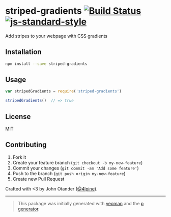 # striped-gradients [![Build Status](https://secure.travis-ci.org/johnotander/striped-gradients.svg?branch=master)](https://travis-ci.org/johnotander/striped-gradients) [![js-standard-style](https://img.shields.io/badge/code%20style-standard-brightgreen.svg?style=flat)](https://github.com/feross/standard)

Add stripes to your webpage with CSS gradients

## Installation

```bash
npm install --save striped-gradients
```

## Usage

```javascript
var stripedGradients = require('striped-gradients')

stripedGradients()  // => true
```

## License

MIT

## Contributing

1. Fork it
2. Create your feature branch (`git checkout -b my-new-feature`)
3. Commit your changes (`git commit -am 'Add some feature'`)
4. Push to the branch (`git push origin my-new-feature`)
5. Create new Pull Request

Crafted with <3 by John Otander ([@4lpine](https://twitter.com/4lpine)).

***

> This package was initially generated with [yeoman](http://yeoman.io) and the [p generator](https://github.com/johnotander/generator-p.git).

